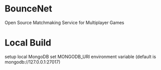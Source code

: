 # BounceNet
Open Source Matchmaking Service for Multiplayer Games


# Local Build
setup local MongoDB
set MONGODB_URI environment variable (default is mongodb://127.0.0.1:27017)


